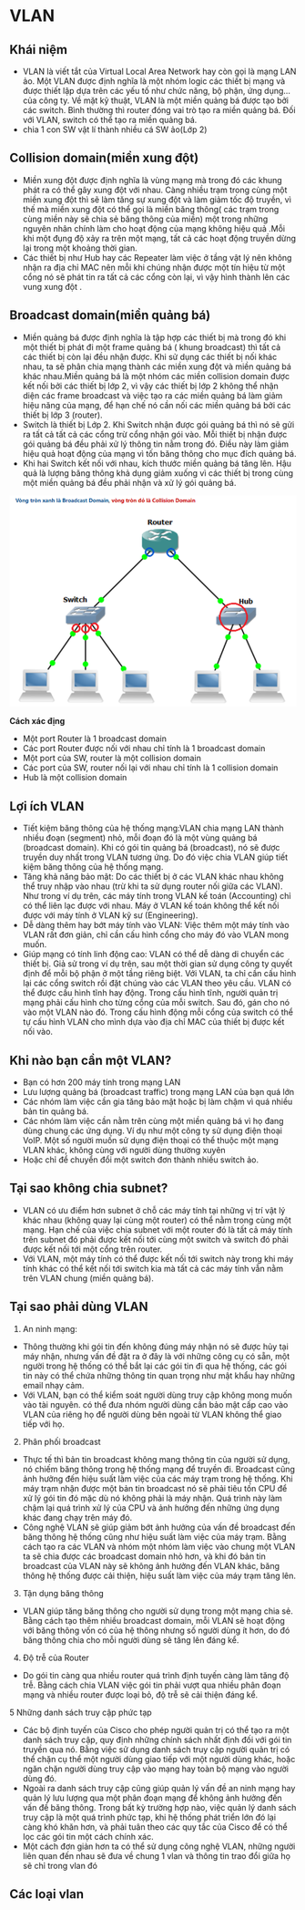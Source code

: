 # VLAN
## Khái niệm 
- VLAN là viết tắt của Virtual Local Area Network hay còn gọi là mạng LAN ảo. Một VLAN được định nghĩa là một nhóm logic các thiết bị mạng và được thiết lập dựa trên các yếu tố như chức năng, bộ phận, ứng dụng… của công ty. Về mặt kỹ thuật, VLAN là một miền quảng bá được tạo bởi các switch. Bình thường thì router đóng vai trò tạo ra miền quảng bá. Đối với VLAN, switch có thể tạo ra miền quảng bá.
- chia 1 con SW vật lí thành nhiều cá SW ảo(Lớp 2)
## Collision domain(miền xung đột)
- Miền xung đột được định nghĩa là vùng mạng mà trong đó các khung phát ra có thể gây xung đột với nhau. Càng nhiều trạm trong cùng một miền xung đột thì sẽ làm tăng sự xung đột và làm giảm tốc độ truyền, vì thế mà miền xung đột có thể gọi là miền băng thông( các trạm trong cùng miền này sẽ chia sẻ băng thông của miền) một trong những nguyên nhân chính làm cho hoạt động của mạng không hiệu quả .Mỗi khi một đụng độ xảy ra trên một mạng, tất cả các hoạt động truyền dừng lại trong một khoảng thời gian.
- Các thiết bị như Hub hay các Repeater làm việc ở tầng vật lý nên không nhận ra địa chỉ MAC nên mỗi khi chúng nhận được một tín hiệu từ một cổng nó sẽ phát tin ra tất cả các cổng còn lại, vì vậy hình thành lên các vung xung đột .
## Broadcast domain(miền quảng bá)
- Miền quảng bá được định nghĩa là tập hợp các thiết bị mà trong đó khi một thiết bị phát đi một frame quảng bá ( khung broadcast) thì tất cả các thiết bị còn lại đều nhận được. Khi sử dụng các thiết bị nối khác nhau, ta sẽ phân chia mạng thành các miền xung đột và miền quảng bá khác nhau.Miền quảng bá là một nhóm các miền collision domain được kết nối bởi các thiết bị lớp 2, vì vậy các thiết bị lớp 2 không thể nhận diện các frame broadcast và việc tạo ra các miền quảng bá làm giảm hiệu năng của mạng, để hạn chế nó cần nối các miền quảng bá bởi các thiết bị lớp 3 (router).
- Switch là thiết bị Lớp 2. Khi Switch nhận được gói quảng bá thì nó sẽ gửi ra tất cả tất cả các cổng trừ cổng nhận gói vào. Mỗi thiết bị nhận được gói quảng bá đều phải xử lý thông tin nằm trong đó. Điều này làm giảm hiệu quả hoạt động của mạng vì tốn băng thông cho mục đích quảng bá.
- Khi hai Switch kết nối với nhau, kích thước miền quảng bá tăng lên. Hậu quả là lượng băng thông khả dụng giảm xuống vì các thiết bị trong cùng một miền quảng bá đều phải nhận và xử lý gói quảng bá.

![](/VMware/image/11.png)

**Cách xác địng**
  - Một port Router là 1 broadcast domain 
  - Các port Router được nối với nhau chỉ tính là 1 broadcast domain 
  - Một port của SW, router là một collision domain
  - Các port của SW, router nối lại với nhau chỉ tính là 1 collision domain 
  - Hub là một collision domain
## Lợi ích VLAN
- Tiết kiệm băng thông của hệ thống mạng:VLAN chia mạng LAN thành nhiều đoạn (segment) nhỏ, mỗi đoạn đó là một vùng quảng bá (broadcast domain). Khi có gói tin quảng bá (broadcast), nó sẽ được truyền duy nhất trong VLAN tương ứng. Do đó việc chia VLAN giúp tiết kiệm băng thông của hệ thống mạng.
- Tăng khả năng bảo mật: Do các thiết bị ở các VLAN khác nhau không thể truy nhập vào nhau (trừ khi ta sử dụng router nối giữa các VLAN). Như trong ví dụ trên, các máy tính trong VLAN kế toán (Accounting) chỉ có thể liên lạc được với nhau. Máy ở VLAN kế toán không thể kết nối được với máy tính ở VLAN kỹ sư (Engineering).
- Dễ dàng thêm hay bớt máy tính vào VLAN: Việc thêm một máy tính vào VLAN rất đơn giản, chỉ cần cấu hình cổng cho máy đó vào VLAN mong muốn.
- Giúp mạng có tính linh động cao: VLAN có thể dễ dàng di chuyển các thiết bị. Giả sử trong ví dụ trên, sau một thời gian sử dụng công ty quyết định để mỗi bộ phận ở một tầng riêng biệt. Với VLAN, ta chỉ cần cấu hình lại các cổng switch rồi đặt chúng vào các VLAN theo yêu cầu. VLAN có thể được cấu hình tĩnh hay động. Trong cấu hình tĩnh, người quản trị mạng phải cấu hình cho từng cổng của mỗi switch. Sau đó, gán cho nó vào một VLAN nào đó. Trong cấu hình động mỗi cổng của switch có thể tự cấu hình VLAN cho mình dựa vào địa chỉ MAC của thiết bị được kết nối vào.

## Khi nào bạn cần một VLAN?
- Bạn có hơn 200 máy tính trong mạng LAN
- Lưu lượng quảng bá (broadcast traffic) trong mạng LAN của bạn quá lớn
- Các nhóm làm việc cần gia tăng bảo mật hoặc bị làm chậm vì quá nhiều bản tin quảng bá.
- Các nhóm làm việc cần nằm trên cùng một miền quảng bá vì họ đang dùng chung các ứng dụng. Ví dụ như một công ty sử dụng điện thoại VoIP. Một số người muốn sử dụng điện thoại có thể thuộc một mạng VLAN khác, không cùng với người dùng thường xuyên
- Hoặc chỉ để chuyển đổi một switch đơn thành nhiều switch ảo.

## Tại sao không chia subnet?
-  VLAN có ưu điểm hơn subnet ở chỗ các máy tính tại những vị trí vật lý khác nhau (không quay lại cùng một router) có thể nằm trong cùng một mạng. Hạn chế của việc chia subnet với một router đó là tất cả máy tính trên subnet đó phải được kết nối tới cùng một switch và switch đó phải được kết nối tới một cổng trên router.
- Với VLAN, một máy tính có thể được kết nối tới switch này trong khi máy tính khác có thể kết nối tới switch kia mà tất cả các máy tính vẫn nằm trên VLAN chung (miền quảng bá).

## Tại sao phải dùng VLAN
1. An ninh mạng:
- Thông thường khi gói tin đến không đúng máy nhận nó sẽ được hủy tại máy nhận, nhưng vấn đề đặt ra ở đây là với những công cụ có sẵn, một người trong hệ thống có thể bắt lại các gói tin đi qua hệ thống, các gói tin này có thể chứa những thông tin quan trọng như mật khẩu hay những email nhạy cảm.
- Với VLAN, bạn có thể kiểm soát người dùng truy cập không mong muốn vào tài nguyên. có thể đưa nhóm người dùng cần bảo mật cấp cao vào VLAN của riêng họ để người dùng bên ngoài từ VLAN không thể giao tiếp với họ.

2. Phân phối broadcast 

- Thực tế thì bản tin broadcast không mang thông tin của người sử dụng, nó chiếm băng thông trong hệ thống mạng để truyền đi. Broadcast cũng ảnh hưởng đến hiệu suất làm việc của các máy trạm trong hệ thống. Khi máy trạm nhận được một bản tin broadcast nó sẽ phải tiêu tốn CPU để xử lý gói tin đó mặc dù nó không phải là máy nhận. Quá trình này làm chậm lại quá trình xử lý của CPU và ảnh hưởng đến những ứng dụng khác đang chạy trên máy đó.
- Công nghệ VLAN sẽ giúp giảm bớt ảnh hưởng của vấn đề broadcast đến băng thông hệ thống cũng như hiệu suất làm việc của máy trạm. Bằng cách tạo ra các VLAN và nhóm một nhóm làm việc vào chung một VLAN ta sẽ chia được các broadcast domain nhỏ hơn, và khi đó bản tin broadcast của VLAN này sẽ không ảnh hưởng đến VLAN khác, băng thông hệ thống được cải thiện, hiệu suất làm việc của máy trạm tăng lên.

3. Tận dụng băng thông

-  VLAN giúp tăng băng thông cho người sử dụng trong một mạng chia sẻ. Bằng cách tạo thêm nhiều broadcast domain, mỗi VLAN sẽ hoạt động với băng thông vốn có của hệ thông nhưng số người dùng ít hơn, do đó băng thông chia cho mỗi người dùng sẽ tăng lên đáng kể.

4. Độ trễ của Router

- Do gói tin càng qua nhiều router quá trình định tuyến càng làm tăng độ trễ. Bằng cách chia VLAN việc gói tin phải vượt qua nhiều phân đoạn mạng và nhiều router được loại bỏ, độ trễ sẽ cải thiện đáng kể.

5 Những danh sách truy cập phức tạp 

- Các bộ định tuyến của Cisco cho phép người quản trị có thể tạo ra một danh sách truy cập, quy định những chính sách nhất định đối với gói tin truyền qua nó. Bằng việc sử dụng danh sách truy cập người quản trị có thể chặn cụ thể một người dùng giao tiếp với một người dùng khác, hoặc ngăn chặn người dùng truy cập vào mạng hay toàn bộ mạng vào người dùng đó.
- Ngoài ra danh sách truy cập cũng giúp quản lý vấn đề an ninh mạng hay quản lý lưu lượng qua một phân đoạn mạng để không ảnh hưởng đến vấn đề băng thông. Trong bất kỳ trường hợp nào, việc quản lý danh sách truy cập là một quá trình phức tạp, khi hệ thống phát triển lớn đó lại càng khó khăn hơn, và phải tuân theo các quy tắc của Cisco để có thể lọc các gói tin một cách chính xác.
- Một cách đơn giản hơn ta có thể sử dụng công nghệ VLAN, những người liên quan đến nhau sẽ đưa về chung 1 vlan và thông tin trao đổi giữa họ sẽ chỉ trong vlan đó

## Các loại vlan